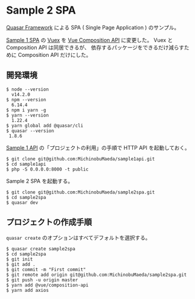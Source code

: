 Sample 2 SPA
=====

[Quasar Framework](https://quasar.dev/)
による SPA ( Single Page Application ) のサンプル。

[Sample 1 SPA](https://github.com/MichinobuMaeda/sample1spa)
の
[Vuex](https://vuex.vuejs.org/)
を
[Vue Composition API](https://composition-api.vuejs.org/)
に変更した。
Vuex と Composition API は同居できるが、
依存するパッケージをできるだけ減らすために Composition API だけにした。

## 開発環境

```shell script
$ node --version
  v14.2.0
$ npm --version
  6.14.4
$ npm i yarn -g
$ yarn --version
  1.22.4
$ yarn global add @quasar/cli
$ quasar --version
 1.8.6
```

[Sample 1 API](https://github.com/MichinobuMaeda/sample1api)
の「プロジェクトの利用」の手順で HTTP API を起動しておく。

```shell script
$ git clone git@github.com:MichinobuMaeda/sample1api.git
$ cd sample1api
$ php -S 0.0.0.0:8000 -t public
```

Sample 2 SPA を起動する。

```shell script
$ git clone git@github.com:MichinobuMaeda/sample2spa.git
$ cd sample2spa
$ quasar dev
```

## プロジェクトの作成手順

``quasar create`` のオプションはすべてデフォルトを選択する。

```
$ quasar create sample2spa
$ cd sample2spa
$ git init
$ git add .
$ git commit -m "First commit"
$ git remote add origin git@github.com:MichinobuMaeda/sample2spa.git
$ git push -u origin master
$ yarn add @vue/composition-api
$ yarn add axios
```
